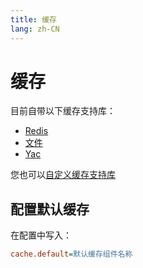 ```yaml
---
title: 缓存
lang: zh-CN
---
```


# 缓存

目前自带以下缓存支持库：

* [Redis](redis.md)
* [文件](file.md)
* [Yac](yac.md)

您也可以[自定义缓存支持库](custom.md)

## 配置默认缓存

在配置中写入：

```ini
cache.default=默认缓存组件名称
```